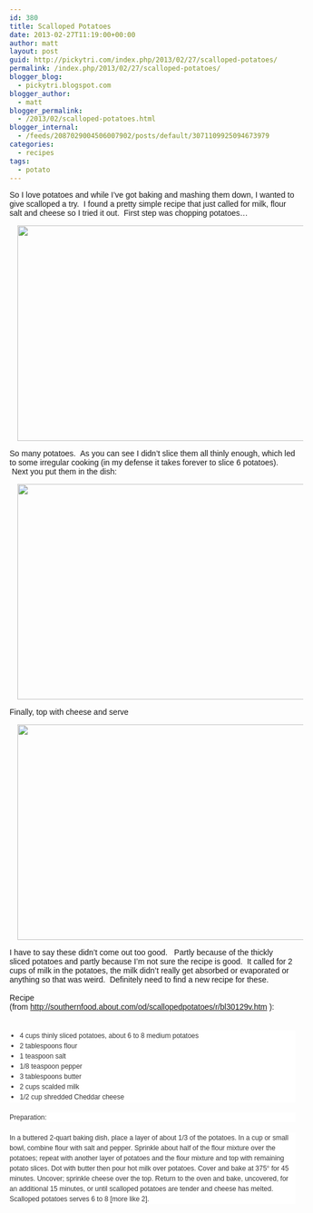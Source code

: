 ```yaml
---
id: 380
title: Scalloped Potatoes
date: 2013-02-27T11:19:00+00:00
author: matt
layout: post
guid: http://pickytri.com/index.php/2013/02/27/scalloped-potatoes/
permalink: /index.php/2013/02/27/scalloped-potatoes/
blogger_blog:
  - pickytri.blogspot.com
blogger_author:
  - matt
blogger_permalink:
  - /2013/02/scalloped-potatoes.html
blogger_internal:
  - /feeds/2087029004506007902/posts/default/3071109925094673979
categories:
  - recipes
tags:
  - potato
---
```

<span style="font-family: Arial,Helvetica,sans-serif;">So I love potatoes and while I&#8217;ve got baking and mashing them down, I wanted to give scalloped a try. &nbsp;I found a pretty simple recipe that just called for milk, flour salt and cheese so I tried it out. &nbsp;First step was chopping potatoes&#8230;</span>

<div style="clear: both; text-align: center;">
  <span style="font-family: Arial,Helvetica,sans-serif;"><a href="http://3.bp.blogspot.com/-AbMFoonmBYg/US4wqF-tSKI/AAAAAAAAAhc/iEXZhHDtRsQ/s1600/IMAG0082.jpg" style="margin-left: 1em; margin-right: 1em;"><img border="0" height="380" src="http://3.bp.blogspot.com/-AbMFoonmBYg/US4wqF-tSKI/AAAAAAAAAhc/iEXZhHDtRsQ/s640/IMAG0082.jpg" width="640" /></a></span>
</div>

<span style="font-family: Arial,Helvetica,sans-serif;">So many potatoes. &nbsp;As you can see I didn&#8217;t slice them all thinly enough, which led to some irregular cooking (in my defense it takes forever to slice 6 potatoes). &nbsp;Next you put them in the dish:</span>

<div style="clear: both; text-align: center;">
  <span style="font-family: Arial,Helvetica,sans-serif;"><a href="http://4.bp.blogspot.com/-3kuqg2ZuICM/US4w_f2uVqI/AAAAAAAAAhk/HlC7ncLs5dc/s1600/IMAG0084.jpg" style="margin-left: 1em; margin-right: 1em;"><img border="0" height="380" src="http://4.bp.blogspot.com/-3kuqg2ZuICM/US4w_f2uVqI/AAAAAAAAAhk/HlC7ncLs5dc/s640/IMAG0084.jpg" width="640" /></a></span>
</div>

<span style="font-family: Arial,Helvetica,sans-serif;">Finally, top with cheese and serve</span>

<div style="clear: both; text-align: center;">
  <span style="font-family: Arial,Helvetica,sans-serif;"><a href="http://3.bp.blogspot.com/-TiGSNvuAm5I/US4xKWUfV_I/AAAAAAAAAhs/QDK9Qq8cCiM/s1600/IMAG0086.jpg" style="margin-left: 1em; margin-right: 1em;"><img border="0" height="380" src="http://3.bp.blogspot.com/-TiGSNvuAm5I/US4xKWUfV_I/AAAAAAAAAhs/QDK9Qq8cCiM/s640/IMAG0086.jpg" width="640" /></a></span>
</div>

<span style="font-family: Arial,Helvetica,sans-serif;">I have to say these didn&#8217;t come out too good. &nbsp; Partly because of the thickly sliced potatoes and partly because I&#8217;m not sure the recipe is good. &nbsp;It called for 2 cups of milk in the potatoes, the milk didn&#8217;t really get absorbed or evaporated or anything so that was weird. &nbsp;Definitely&nbsp;need to find a new recipe for these.</span>  
<span style="font-family: Arial,Helvetica,sans-serif;"><br /></span><span style="font-family: Arial,Helvetica,sans-serif;">Recipe (from&nbsp;<a href="http://southernfood.about.com/od/scallopedpotatoes/r/bl30129v.htm">http://southernfood.about.com/od/scallopedpotatoes/r/bl30129v.htm</a>&nbsp;):</span>  
<span style="font-family: Arial,Helvetica,sans-serif;"><br /></span>

<ul style="background-color: white; color: #333333; font-size: 12px; line-height: 18px; margin: 1.5em 0px; padding: 0px; position: relative; text-decoration: inherit; z-index: 0;">
  <li style="font-style: inherit; list-style-type: disc; margin: 0px 0px 0px 18px; padding: 0px; text-decoration: inherit;">
    <span style="font-family: Arial,Helvetica,sans-serif;">4 cups thinly sliced potatoes, about 6 to 8 medium potatoes</span>
  </li>
  <li style="font-style: inherit; list-style-type: disc; margin: 0px 0px 0px 18px; padding: 0px; text-decoration: inherit;">
    <span style="font-family: Arial,Helvetica,sans-serif;">2 tablespoons flour</span>
  </li>
  <li style="font-style: inherit; list-style-type: disc; margin: 0px 0px 0px 18px; padding: 0px; text-decoration: inherit;">
    <span style="font-family: Arial,Helvetica,sans-serif;">1 teaspoon salt</span>
  </li>
  <li style="font-style: inherit; list-style-type: disc; margin: 0px 0px 0px 18px; padding: 0px; text-decoration: inherit;">
    <span style="font-family: Arial,Helvetica,sans-serif;">1/8 teaspoon pepper</span>
  </li>
  <li style="font-style: inherit; list-style-type: disc; margin: 0px 0px 0px 18px; padding: 0px; text-decoration: inherit;">
    <span style="font-family: Arial,Helvetica,sans-serif;">3 tablespoons butter</span>
  </li>
  <li style="font-style: inherit; list-style-type: disc; margin: 0px 0px 0px 18px; padding: 0px; text-decoration: inherit;">
    <span style="font-family: Arial,Helvetica,sans-serif;">2 cups scalded milk</span>
  </li>
  <li style="font-style: inherit; list-style-type: disc; margin: 0px 0px 0px 18px; padding: 0px; text-decoration: inherit;">
    <span style="font-family: Arial,Helvetica,sans-serif;">1/2 cup shredded Cheddar cheese</span>
  </li>
</ul>

<h3 style="background-color: white; color: #333333; font-size: 12px; line-height: 18px; margin: 1.5em 0px; padding: 0px; text-decoration: inherit;">
  <span style="font-family: Arial,Helvetica,sans-serif;"><span style="font-weight: normal;">Preparation:</span></span>
</h3>

<div style="background-color: white; color: #333333; font-size: 12px; line-height: 18px; margin: 1.5em 0px; padding: 0px; text-decoration: inherit;">
  <span style="font-family: Arial,Helvetica,sans-serif;">In a buttered 2-quart baking dish, place a layer of about 1/3 of the potatoes. In a cup or small bowl, combine flour with salt and pepper. Sprinkle about half of the flour mixture over the potatoes; repeat with another layer of potatoes and the flour mixture and top with remaining potato slices. Dot with butter then pour hot milk over potatoes. Cover and bake at 375° for 45 minutes. Uncover; sprinkle cheese over the top. Return to the oven and bake, uncovered, for an additional 15 minutes, or until scalloped potatoes are tender and cheese has melted. Scalloped potatoes serves 6 to 8 [more like 2].</span>
</div>